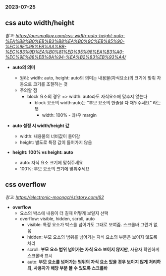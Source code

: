 ### 2023-07-25

## css auto width/height
*참고: https://oursmalljoy.com/css-width-auto-height-auto-%EA%B8%B0%EB%B3%B8%EA%B0%9C%EB%85%90-%EC%9E%98%EB%AA%BB-%EC%83%9D%EA%B0%81%ED%95%98%EA%B3%A0-%EC%9E%88%EB%8A%94-%EA%B2%83%EB%93%A4/*
- **auto의 의미**
  - 원리: width: auto, height: auto의 의미는 내용물(자식요소)의 크기에 맞춰 자동으로 크기를 조절하는 것
  - 주의할 점
    - block 요소의 경우 => width: auto라도 자식요소에 맞추지 않는다
      - block 요소의 width:auto는 "부모 요소의 한줄을 다 채워주세요" 라는 뜻
        - width: 100% - 좌/우 margin

- **auto 설정 시 width/height 값**
  - width: 내용물의 너비값이 들어감
  - height: 별도로 특정 값이 들어가지 않음

- **height: 100% vs height: auto**
  - auto: 자식 요소 크기에 맞춰주세요
  - 100%: 부모 요소의 크기에 맞춰주세요

## css overflow
*참고: https://electronic-moongchi.tistory.com/62*
- **overflow**
  - 요소의 박스에 내용이 더 길때 어떻게 보일지 선택
  - overflow: visible, hidden, scroll, auto
    - visible: 특정 요소가 박스를 넘어가도 그대로 보여줌. 스크롤바 그런거 없음
    - hidden: 부모 요소의 범위를 넘어가는 자식 요소의 부분은 보이지 않도록 처리
    - scroll: **부모 요소 범위 넘어가는 자식 요소 보이지 않지만**, 사용자 확인하게 스크롤바 표시
    - auto: **부모 요소를 넘어가는 범위의 자식 요소 있을 경우 보이지 않게 처리하되, 사용자가 해당 부분 볼 수 있도록 스크롤바**
